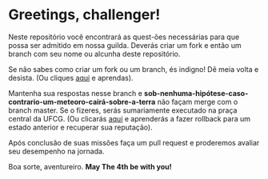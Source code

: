 <h1>Greetings, challenger!</h1>

Neste repositório você encontrará as quest-ões necessárias para que possa ser admitido em nossa guilda. 
Deverás criar um fork e então um branch com seu nome ou alcunha deste repositório.

Se não sabes como criar um fork ou um branch, és indigno! Dê meia volta e desista.
(Ou cliques [aqui](http://pythonclub.com.br/como-fazer-fork-clone-push-pull-request-no-github.html) e aprendas). 

Mantenha sua respostas nesse branch e **sob-nenhuma-hipótese-caso-contrario-um-meteoro-cairá-sobre-a-terra** não façam merge com o branch master. Se o fizeres, serás sumariamente executado na praça central da UFCG.
(Ou clicarás [aqui](https://git-scm.com/blog/2010/03/02/undoing-merges.html) e aprenderás a fazer rollback para um estado anterior e recuperar sua reputação).

Após conclusão de suas missões faça um pull request e proderemos avaliar seu desempenho na jornada.

Boa sorte, aventureiro.
**May The 4th be with you!**
